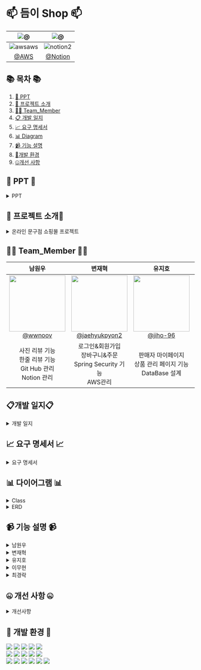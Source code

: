 #  📫 듬이 Shop 📫



<!--![256컬러](https://github.com/NovTeamProject/Team_Project/assets/145524959/3298851f-7534-4304-99b3-55106605b887)-->


<div>

| **![@](https://github.com/DeumE-Shop/DeumE-Shop/assets/145524959/9eb4164b-6aff-4d7e-95db-08819308bfca)** |  **![@](https://github.com/DeumE-Shop/DeumE-Shop/assets/145524959/5b99770c-ecc7-4cb8-bd7f-3daf8883278d)** |
| :------: |  :------: |
|  ![awsaws](https://github.com/NovTeamProject/Team_Project/assets/145963611/c33a2433-81d8-4137-88d6-c7c7c350a030)  |  ![notion2](https://github.com/NovTeamProject/Team_Project/assets/145963611/8e1e720e-e202-4ad8-9767-0befe6dcf529)  | 
|  [@AWS](http://deume.kro.kr)  |   [@Notion](https://feline-khaan-f70.notion.site/c388c2f473824cd8a40cf9d2f6707238?pvs=4)  |  


</div>

## 📚 목차 📚

01. [📂 PPT](#-PPT-)
02. [📖 프로젝트 소개](#-프로젝트-소개)
03. [🙋‍♀️ Team_Member](#%EF%B8%8F-team_member-%EF%B8%8F)
04. [📋 개발 일지](#개발-일지)
05. [📈  요구 명세서](#-요구-명세서-)
06. [📊 Diagram](#-다이어그램-)
07. [📹 기능 설명](#-기능-설명-)
08. [🔨개발 환경](#-개발-환경-)
09. [🤐개선 사항](#-개선-사항-)


## 📂 PPT 📂
<details><summary>PPT</summary>      

[<img src="https://github.com/DeumE-Shop/DeumE-Shop/assets/145524959/8356b741-de29-408a-8ef5-ead43fa5cf31" width="200px" height="200px">](https://www.canva.com/design/DAF6GN9LCiM/cuiRsAhDyBvKBWDXnjZ48g/view?utm_content=DAF6GN9LCiM&utm_campaign=designshare&utm_medium=link&utm_source=editor)
<br> 👆👆👆👆👆👆👆👆👆

</details>

## 📖 프로젝트 소개📖
<details><summary>온라인 문구점 쇼핑몰 프로젝트</summary>
<br>
 
### 개요
 
고객들에게 편리하고 학습에 필요한 문구 및  다양한제품을 판매하는 온라인 쇼핑몰을 구축하는 것입니다. <br/>
이를 통해 고객들은 집에서 편하게 쇼핑을 즐길 수 있으며, 다양한 제품을 필요로 하는 구매자와 제품을 파는 판매자가 쇼핑몰을 이용 합니다.

### 시장조사
 
- 경쟁사: 천재쇼핑몰,모닝글로리,문구랜드,알파
- 차별화 포인트: 관리자가 판매를 하는 것이 아니라 이용자가 판매자로 가입하여 판매를 합니다. (인증필요)

### 핵심 기능

- 회원가입 및 로그인 기능
- 제품 목록 및 상세페이지 표시
- 장바구니 및 주문 기능
- 리뷰 및 평점 기능
- 판매 실적 그래프 시각화

</details>



## 🙋‍♀️ Team_Member 🙋‍♀️

<div>

| **남원우** | **변재혁** | **유지호** | **이무현** | **최경락** | 
| :------: |  :------: | :------: | :------: | :------: | 
| [<img src="https://avatars.githubusercontent.com/u/145524959?v=4" height=150 width=150> <br/> @wwnoov](https://github.com/wwnoov) |[<img src="https://avatars.githubusercontent.com/u/145942491?v=4" height=150 width=150> <br/> @jaehyukpyon2](https://github.com/jaehyukpyon2)|[<img src="https://avatars.githubusercontent.com/u/145963790?v=4" height=150 width=150> <br/> @jiho-96](https://github.com/jiho-96)|[<img src="https://avatars.githubusercontent.com/u/145963633?v=4" height=150 width=150> <br/> @LMH9999](https://github.com/LMH9999)| [<img src="https://avatars.githubusercontent.com/u/140072536?v=4" height=150 width=150> <br/> @raknrak](https://github.com/raknrak) |
| 사진 리뷰 기능 <br>한줄 리뷰 기능<br>Git Hub 관리 <br>Notion 관리 |로그인&회원가입  <br> 장바구니&주문  <br> Spring Security 기능 <br> AWS관리 |  판매자 마이페이지 <br> 상품 관리 페이지 기능 <br> DataBase 설계 | 관리자 기능 <br> 공지사항 기능 <br> AWS관리 |상품 등록&수정 기능 <br> 상품 목록 기능 <br> Notion 관리| 

</div>


## 📋개발 일지📋
<details><summary>개발 일지</summary>

![image](https://github.com/Last-but-not-LEAST/LBNL/assets/145524959/7ee74521-51ab-47cc-b638-a43a225c1608)


</details>

## 📈 요구 명세서 📈

<details><summary>요구 명세서</summary>



https://github.com/DeumE-Shop/DeumE-Shop/assets/145524959/087bc6f0-0301-4eba-b463-1cf9df92aff7

[클릭시이동](https://feline-khaan-f70.notion.site/90cc985f6d4048c8a248e9375a6cc272)


</details>
  

## 📊 다이어그램 📊



<details><summary>Class</summary>

![LBNL2](https://github.com/DeumE-Shop/DeumE-Shop/assets/145524959/36105387-ceaa-4b45-8527-ec3648b5cbb7)


</details>


<details><summary>ERD</summary>
 
![image](https://github.com/DeumE-Shop/DeumE-Shop/assets/145524959/258b47b0-1dbd-4dd4-9d2f-f65a594f33c4)

    
</details>

## 📹 기능 설명 📹

<details><summary>남원우</summary> 
<br/>
 
![image](https://github.com/DeumE-Shop/DeumE-Shop/assets/145524959/6efb8de0-dad5-41da-9f6f-438e25a2df64)
 
</details>

<details><summary>변재혁</summary>
<br/>
 
![image](https://github.com/DeumE-Shop/DeumE-Shop/assets/145524959/d2b8de05-7dc7-46a6-96c3-0f957b3cccd1)

회원가입
<br/>
https://github.com/DeumE-Project/DeumE-Shop/assets/145942491/767a3ba9-13cf-4fc5-afc0-3688e859784f

<br/>

로그인
<br/>
https://github.com/DeumE-Project/DeumE-Shop/assets/145942491/84e2b6b0-d36b-420d-b62d-32c6789a1624

<br/>

고객로그인 후 장바구니 추가<br/>
https://github.com/DeumE-Project/DeumE-Shop/assets/145942491/25755deb-2528-4031-8d3e-53995c873886

비로그인 사용자가 장바구니 추가<br/>
https://github.com/DeumE-Project/DeumE-Shop/assets/145942491/8f1188c1-2669-4f3a-b831-a78af1acdf70

고객 로그인 후 장바구니에 담긴 상품 주문<br/>
https://github.com/DeumE-Project/DeumE-Shop/assets/145942491/ed45e782-8889-4a53-8847-9d48e87bc3be
 
</details>
 
<details><summary>유지호</summary>
<br/>

![image](https://github.com/DeumE-Shop/DeumE-Shop/assets/145524959/d05467ff-5a9d-4a9e-87fe-23e25e97cc66)
</details>

<details><summary>이무현</summary>
<br/>
 
![image](https://github.com/DeumE-Shop/DeumE-Shop/assets/145524959/079a0150-956f-4099-ab65-06ad9bee7b12)
</details>

<details><summary>최경락</summary>
<br/>
 
![image](https://github.com/DeumE-Shop/DeumE-Shop/assets/145524959/73a43545-d0fe-4bcc-94cb-4c8996b0e7b6)
</details>



## 🤐 개선 사항 🤐

<details><summary>개선사항</summary>
<br/>
 

</details>

## 🔨 개발 환경 🔨
<div>
<img src="https://img.shields.io/badge/JAVA-C01818?style=flat-square&logo=coffeescript&logoColor=white" />
<img src="https://img.shields.io/badge/HTML5-E34F26?style=flat-square&logo=HTML5&logoColor=fff"/>
<img src="https://img.shields.io/badge/JavaScript-F7DF1E?style=flat-square&logo=JavaScript&logoColor=000"/>
<img src="https://img.shields.io/badge/spring-6DB33F?style=flat&logo=spring&logoColor=white" />
<img src="https://img.shields.io/badge/springsecurity-6DB33F?style=flat&logo=springsecurity&logoColor=white" />
     
<br>
<img src="https://img.shields.io/badge/bootstrap-7952B3?style=flat&logo=bootstrap&logoColor=white"/>
<img src="https://img.shields.io/badge/jquery-0769AD?style=flat&logo=jquery&logoColor=white"/>
<img src="https://img.shields.io/badge/CSS3-1572B6?style=flat-square&logo=CSS3&logoColor=fff"/>
<img src="https://img.shields.io/badge/MariaDB-003545?style=flat&logo=MariaDB&logoColor=white" />
<img src="https://img.shields.io/badge/Mybatis-000000?style=flat&logo=Fluentd&logoColor=white"/>
<br>

<img src="https://img.shields.io/badge/IntelliJ-000000?style=flat-square&logo=intellijidea&logoColor=white" />
<img src="https://img.shields.io/badge/Slack-4A154B?style=flat-square&logo=slack&logoColor=white" />
<img src="https://img.shields.io/badge/notion-000000?style=flat-square&logo=notion&logoColor=blue" />  
<img src="https://img.shields.io/badge/amazonaws-232F3E?style=flat-square&logo=amazonaws&logoColor=blue" />
<img src="https://img.shields.io/badge/GitHub-181717?style=flat-square&logo=GitHub&logoColor=white" />
<img src="https://img.shields.io/badge/Git-F05032?style=flat-square&logo=git&logoColor=white" />

</div>



